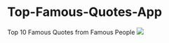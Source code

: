 # Top-Famous-Quotes-App
Top 10 Famous Quotes from Famous People
![](https://lh6.googleusercontent.com/mXRI8MAHvktFafayd1sOj987sy6rSrti8UD3sJiXWMpa44bPWMVs7m5Ao6yAFOLWWk2JyeYHMNbf1zdOOLoE=w1280-h703)
